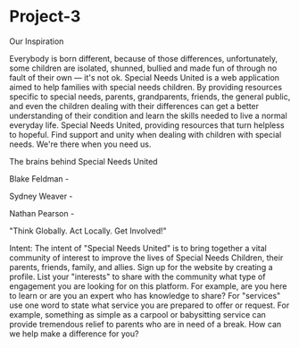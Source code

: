# Project-3

Our Inspiration 

Everybody is born different, because of those differences, unfortunately, some children are isolated, shunned, bullied and made fun of through no fault of their own — it's not ok. Special Needs United is a web application aimed to help families with special needs children. By providing resources specific to special needs, parents, grandparents, friends, the general public, and even the children dealing with their differences can get a better understanding of their condition and learn the skills needed to live a normal everyday life. Special Needs United, providing resources that turn helpless to hopeful. Find support and unity when dealing with children with special needs. 
We're there when you need us.


The brains behind Special Needs United

Blake Feldman -


Sydney Weaver -


Nathan Pearson -

"Think Globally.  Act Locally.  Get Involved!"

Intent:  The intent of "Special Needs United" is to bring together a vital community of interest to improve the lives of Special Needs Children, their parents, friends, family, and allies.  Sign up for the website by creating a profile.  List your "interests" to share with the community what type of engagement you are looking for on this platform.  For example, are you here to learn or are you an expert who has knowledge to share?  For "services" use one word to state what service you are prepared to offer or request.  For example, something as simple as a carpool or babysitting service can provide tremendous relief to parents who are in need of a break.  How can we help make a difference for you?
